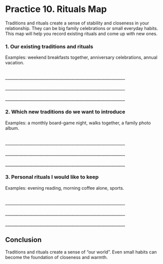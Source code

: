# Practice 10. Rituals Map

Traditions and rituals create a sense of stability and closeness in your relationship. They
can be big family celebrations or small everyday habits. This map will help you record
existing rituals and come up with new ones.

### 1. Our existing traditions and rituals

Examples: weekend breakfasts together, anniversary celebrations, annual vacation.

<br/>
____________________________________________________________
<br/><br/>
____________________________________________________________
<br/><br/>
____________________________________________________________

### 2. Which new traditions do we want to introduce

Examples: a monthly board-game night, walks together, a family photo album.

<br/>
____________________________________________________________
<br/><br/>
____________________________________________________________
<br/><br/>
____________________________________________________________

### 3. Personal rituals I would like to keep

Examples: evening reading, morning coffee alone, sports.

<br/>
____________________________________________________________
<br/><br/>
____________________________________________________________
<br/><br/>
____________________________________________________________

## Conclusion

Traditions and rituals create a sense of “our world”. Even small habits can become the foundation of closeness and warmth.

<div style="page-break-after: always;"></div>
